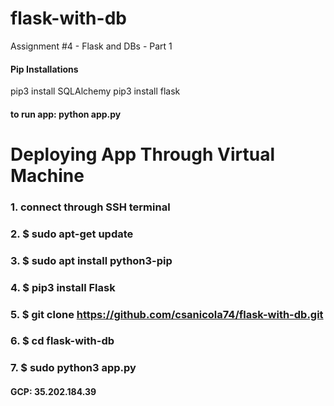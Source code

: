 # flask-with-db
Assignment #4 - Flask and DBs - Part 1


#### Pip Installations
pip3 install SQLAlchemy
pip3 install flask

#### to run app: python app.py


# Deploying App Through Virtual Machine
### 1. connect through SSH terminal
### 2. $ sudo apt-get update
### 3. $ sudo apt install python3-pip
### 4. $ pip3 install Flask
### 5. $ git clone https://github.com/csanicola74/flask-with-db.git
### 6. $ cd flask-with-db
### 7. $ sudo python3 app.py
#### GCP: 35.202.184.39